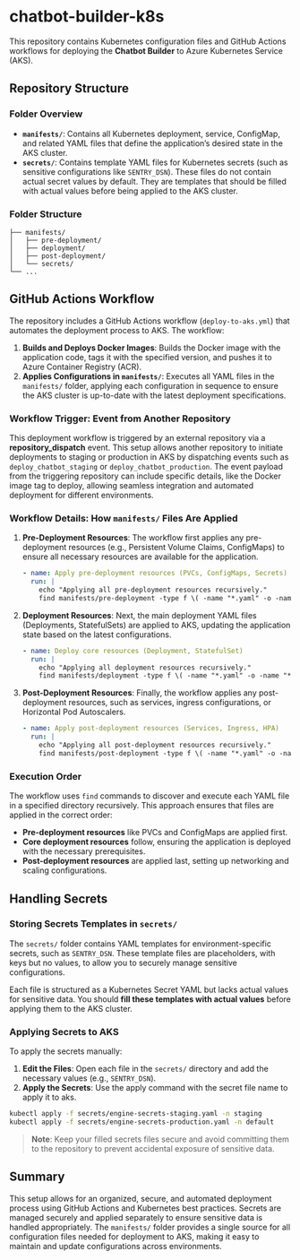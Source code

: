 # chatbot-builder-k8s

This repository contains Kubernetes configuration files and GitHub Actions workflows for deploying the **Chatbot Builder** to Azure Kubernetes Service (AKS).

## Repository Structure

### Folder Overview

- **`manifests/`**: Contains all Kubernetes deployment, service, ConfigMap, and related YAML files that define the application’s desired state in the AKS cluster.
- **`secrets/`**: Contains template YAML files for Kubernetes secrets (such as sensitive configurations like `SENTRY_DSN`). These files do not contain actual secret values by default. They are templates that should be filled with actual values before being applied to the AKS cluster.

### Folder Structure

```plaintext
├── manifests/
│   ├── pre-deployment/
│   ├── deployment/
│   ├── post-deployment/
│   └── secrets/
└── ...
```

## GitHub Actions Workflow

The repository includes a GitHub Actions workflow (`deploy-to-aks.yml`) that automates the deployment process to AKS. The workflow:
1. **Builds and Deploys Docker Images**: Builds the Docker image with the application code, tags it with the specified version, and pushes it to Azure Container Registry (ACR).
2. **Applies Configurations in `manifests/`**: Executes all YAML files in the `manifests/` folder, applying each configuration in sequence to ensure the AKS cluster is up-to-date with the latest deployment specifications.

### Workflow Trigger: Event from Another Repository

This deployment workflow is triggered by an external repository via a **repository_dispatch** event. This setup allows another repository to initiate deployments to staging or production in AKS by dispatching events such as `deploy_chatbot_staging` or `deploy_chatbot_production`. The event payload from the triggering repository can include specific details, like the Docker image tag to deploy, allowing seamless integration and automated deployment for different environments.

### Workflow Details: How `manifests/` Files Are Applied

1. **Pre-Deployment Resources**: The workflow first applies any pre-deployment resources (e.g., Persistent Volume Claims, ConfigMaps) to ensure all necessary resources are available for the application.
   ```yaml
   - name: Apply pre-deployment resources (PVCs, ConfigMaps, Secrets)
     run: |
       echo "Applying all pre-deployment resources recursively."
       find manifests/pre-deployment -type f \( -name "*.yaml" -o -name "*.yml" \) -exec kubectl apply -n $NAMESPACE -f {} \;
   ```
2. **Deployment Resources**: Next, the main deployment YAML files (Deployments, StatefulSets) are applied to AKS, updating the application state based on the latest configurations.
   ```yaml
   - name: Deploy core resources (Deployment, StatefulSet)
     run: |
       echo "Applying all deployment resources recursively."
       find manifests/deployment -type f \( -name "*.yaml" -o -name "*.yml" \) -exec kubectl apply -n $NAMESPACE -f {} \;
   ```
3. **Post-Deployment Resources**: Finally, the workflow applies any post-deployment resources, such as services, ingress configurations, or Horizontal Pod Autoscalers.
   ```yaml
   - name: Apply post-deployment resources (Services, Ingress, HPA)
     run: |
       echo "Applying all post-deployment resources recursively."
       find manifests/post-deployment -type f \( -name "*.yaml" -o -name "*.yml" \) -exec kubectl apply -n $NAMESPACE -f {} \;
   ```

### Execution Order

The workflow uses `find` commands to discover and execute each YAML file in a specified directory recursively. This approach ensures that files are applied in the correct order:
   - **Pre-deployment resources** like PVCs and ConfigMaps are applied first.
   - **Core deployment resources** follow, ensuring the application is deployed with the necessary prerequisites.
   - **Post-deployment resources** are applied last, setting up networking and scaling configurations.

## Handling Secrets

### Storing Secrets Templates in `secrets/`

The `secrets/` folder contains YAML templates for environment-specific secrets, such as `SENTRY_DSN`. These template files are placeholders, with keys but no values, to allow you to securely manage sensitive configurations.

Each file is structured as a Kubernetes Secret YAML but lacks actual values for sensitive data. You should **fill these templates with actual values** before applying them to the AKS cluster.

### Applying Secrets to AKS

To apply the secrets manually:

1. **Edit the Files**: Open each file in the `secrets/` directory and add the necessary values (e.g., `SENTRY_DSN`).
2. **Apply the Secrets**: Use the apply command with the secret file name to apply it to aks.

```bash
kubectl apply -f secrets/engine-secrets-staging.yaml -n staging
kubectl apply -f secrets/engine-secrets-production.yaml -n default
```

> **Note**: Keep your filled secrets files secure and avoid committing them to the repository to prevent accidental exposure of sensitive data.

## Summary

This setup allows for an organized, secure, and automated deployment process using GitHub Actions and Kubernetes best practices. Secrets are managed securely and applied separately to ensure sensitive data is handled appropriately. The `manifests/` folder provides a single source for all configuration files needed for deployment to AKS, making it easy to maintain and update configurations across environments.
